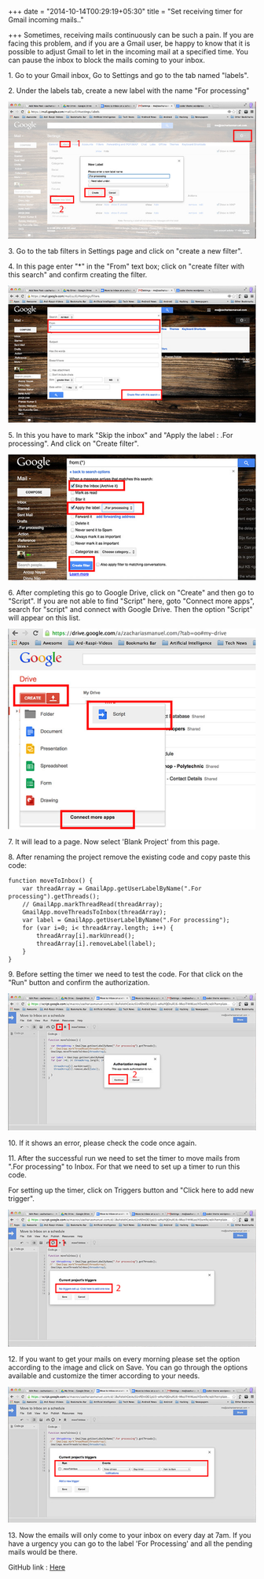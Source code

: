 +++
date = "2014-10-14T00:29:19+05:30"
title = "Set receiving timer for Gmail incoming mails.."

+++
Sometimes, receiving mails continuously can be such a pain. If you are facing this problem, and if you are a Gmail user, be happy to know that it is possible to adjust Gmail to let in the incoming mail at a specified time. You can pause the inbox to block the mails coming to your inbox.

1\. Go to your Gmail inbox, Go to Settings and go to the tab named "labels".

2\. Under the labels tab, create a new label with the name "For processing"

![timer1][1]

3\. Go to the tab filters in Settings page and click on "create a new filter".

4\. In this page enter "*" in the "From" text box; click on "create filter with this search" and confirm creating the filter.

![timer2][2]

5\. In this you have to mark "Skip the inbox" and "Apply the label : .For processing". And click on "Create filter".

![timer3][3]

6\. After completing this go to Google Drive, click on "Create" and then go to "Script". If you are not able to find "Script" here, goto "Connect more apps", search for "script" and connect with Google Drive. Then the option "Script" will appear on this list.

![timer4][4]

7\. It will lead to a page. Now select 'Blank Project' from this page.

8\. After renaming the project remove the existing code and copy paste this code:



     
    function moveToInbox() {    
    	var threadArray = GmailApp.getUserLabelByName(".For processing").getThreads();
     	// GmailApp.markThreadRead(threadArray);
     	GmailApp.moveThreadsToInbox(threadArray);
     	var label = GmailApp.getUserLabelByName(".For processing");  
		for (var i=0; i< threadArray.length; i++) { 
    		threadArray[i].markUnread();
     		threadArray[i].removeLabel(label);
    	}
    }


9\. Before setting the timer we need to test the code. For that click on the "Run" button and confirm the authorization.

![timer5][5]

10\. If it shows an error, please check the code once again.

11\. After the successful run we need to set the timer to move mails from ".For processing" to Inbox. For that we need to set up a timer to run this code.

For setting up the timer, click on Triggers button and "Click here to add new trigger".

![timer6][6]

12\. If you want to get your mails on every morning please set the option according to the image and click on Save. You can go through the options available and customize the timer according to your needs.

![timer7][7]

13\. Now the emails will only come to your inbox on every day at 7am. If you have a urgency you can go to the label 'For Processing' and all the pending mails would be there.

GitHub link : [Here][8]

[1]: /img/timer1.jpg
[2]: /img/timer2.jpg
[3]: /img/timer3.jpg
[4]: /img/timer4.jpg
[5]: /img/timer5.jpg
[6]: /img/timer6.jpg
[7]: /img/timer7.jpg
[8]: https://github.com/zachariasmanuel/Move-to-Inbox-on-a-Schedule

